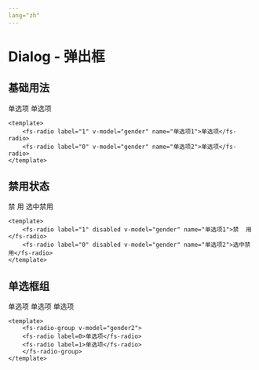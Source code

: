 ```yaml
---
lang="zh"
---
```


# Dialog - 弹出框

## 基础用法

<div style="margin-top: 15px;">
    <fs-radio label="1" v-model="gender" name="单选项1">单选项</fs-radio>
    <fs-radio label="0" v-model="gender" name="单选项2">单选项</fs-radio>
</div>

<script>
export default {
  data() {
    return {
      gender: '0',
      gender1: '0',
      gender2: '0'
    }
  },
  methods: {
  }

};
</script>

```vue
<template>
    <fs-radio label="1" v-model="gender" name="单选项1">单选项</fs-radio>
    <fs-radio label="0" v-model="gender" name="单选项2">单选项</fs-radio>
</template>
```

## 禁用状态

<div style="margin-top: 15px;">
    <fs-radio label="1" disabled v-model="gender1" name="单选项1">禁  用</fs-radio>
    <fs-radio label="0" disabled v-model="gender1" name="单选项2">选中禁用</fs-radio>
</div>

```vue
<template> 
    <fs-radio label="1" disabled v-model="gender" name="单选项1">禁  用</fs-radio>
    <fs-radio label="0" disabled v-model="gender" name="单选项2">选中禁用</fs-radio>
</template>
```

## 单选框组 

<div style="margin-top: 15px;">
    <fs-radio-group v-model="gender2">
    <fs-radio label=0>单选项</fs-radio>
    <fs-radio label=1>单选项</fs-radio>
    <fs-radio label=2>单选项</fs-radio>
    </fs-radio-group>
</div>

```vue
<template>
    <fs-radio-group v-model="gender2">
    <fs-radio label=0>单选项</fs-radio>
    <fs-radio label=1>单选项</fs-radio>
    </fs-radio-group>
</template>
```
